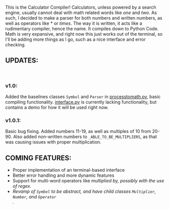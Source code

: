 This is the Calculator Compiler! Calculators, unless powered by a search engine, usually cannot deal with math related words like <i>one</i> and <i>two</i>. 
As such, I decided to make a parser for both numbers and written numbers, as well as operators like * or <i>times</i>. 
The way it is written, it acts like a rudimentary compiler, hence the name. It compiles down to Python Code. 
Math is very expansive, and right now this just works out of the terminal, so I'll be adding more things as I go, such as a nice interface and error checking.
</br>
<h2>UPDATES: </h2>
</br>
<h3>v1.0:</h3> Added the baselines classes <code>Symbol</code> and <code>Parser</code> in <a href = "processtomath.py"> processtomath.py</a>, basic 
compiling functionality. <a href = "interface.py">interface.py</a> is currently lacking functionality, but contains a demo for how it will be used right now.
</br>
<h3>v1.0.1:</h3> Basic bug fixing. Added numbers 11-19, as well as multiples of 10 from 20-90. Also added non-written numbers to <code>_ABLE_TO_BE_MULTIPLIERS</code>, as that was causing issues with proper multiplication.
</br>
<h2> COMING FEATURES: </h2>
<ul>
  <li>Proper implementation of an terminal-based interface</li>
  <li>Better error handling and more dynamic features</li>
  <li>Support for multi-word operators like <i>multiplied by</>, possibly with the use of regex. 
  <li>Revamp of <code>Symbol</code> to be abstract, and have child classes <code>Multiplier</code>, <code>Number</code>, and <code>Operator</code></li>.
 </ul>
